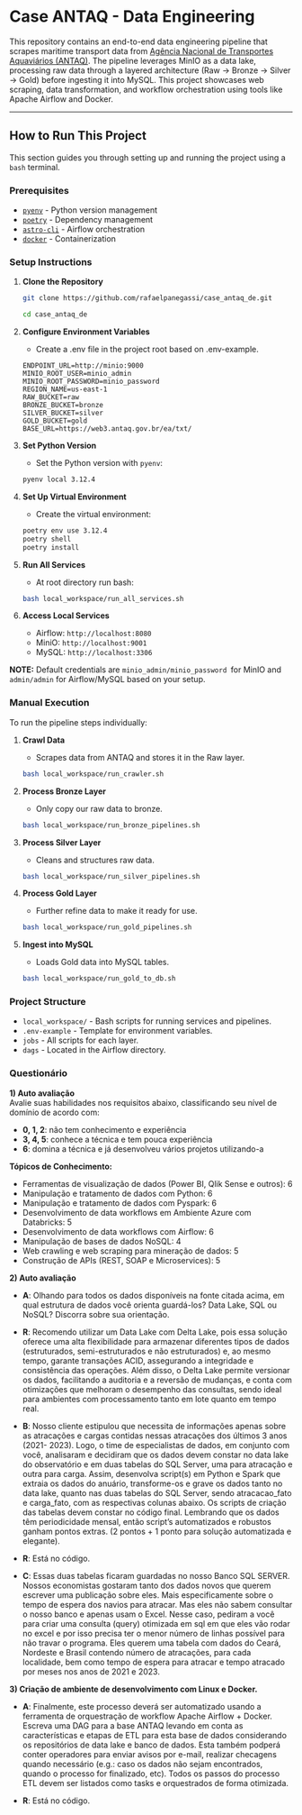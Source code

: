 # Case ANTAQ - Data Engineering

This repository contains an end-to-end data engineering pipeline that scrapes maritime transport data from [Agência Nacional de Transportes Aquaviários (ANTAQ)](https://web3.antaq.gov.br/ea/sense/download.html#pt). The pipeline leverages MinIO as a data lake, processing raw data through a layered architecture (Raw → Bronze → Silver → Gold) before ingesting it into MySQL. This project showcases web scraping, data transformation, and workflow orchestration using tools like Apache Airflow and Docker.

---

## How to Run This Project

This section guides you through setting up and running the project using a `bash` terminal.

### Prerequisites
- [`pyenv`](https://github.com/pyenv/pyenv) - Python version management
- [`poetry`](https://python-poetry.org/) - Dependency management
- [`astro-cli`](https://www.astronomer.io/docs/astro/cli/overview/) - Airflow orchestration
- [`docker`](https://www.docker.com/) - Containerization

### Setup Instructions

1. **Clone the Repository**

    ```bash
    git clone https://github.com/rafaelpanegassi/case_antaq_de.git
    ```

    ```bash
    cd case_antaq_de
    ```

2. **Configure Environment Variables**

    - Create a .env file in the project root based on .env-example.
    ```
    ENDPOINT_URL=http://minio:9000
    MINIO_ROOT_USER=minio_admin
    MINIO_ROOT_PASSWORD=minio_password
    REGION_NAME=us-east-1
    RAW_BUCKET=raw
    BRONZE_BUCKET=bronze
    SILVER_BUCKET=silver
    GOLD_BUCKET=gold
    BASE_URL=https://web3.antaq.gov.br/ea/txt/
    ```

3. **Set Python Version**

    - Set the Python version with `pyenv`:
    ```bash
    pyenv local 3.12.4
    ```

4. **Set Up Virtual Environment**

    - Create the virtual environment:
    ```bash
    poetry env use 3.12.4
    poetry shell
    poetry install
    ```
5. **Run All Services**

    - At root directory run bash:
    ```bash
    bash local_workspace/run_all_services.sh
    ```

6. **Access Local Services**
    - Airflow: `http://localhost:8080`
    - MiniO:   `http://localhost:9001`
    - MySQL:   `http://localhost:3306`

**NOTE:** Default credentials are `minio_admin/minio_password `for MinIO and `admin/admin` for Airflow/MySQL based on your setup.

### Manual Execution

To run the pipeline steps individually:

1. **Crawl Data**

    - Scrapes data from ANTAQ and stores it in the Raw layer.

    ```bash
    bash local_workspace/run_crawler.sh
    ```
2. **Process Bronze Layer**

    - Only copy our raw data to bronze.

    ```bash
    bash local_workspace/run_bronze_pipelines.sh
    ```

3. **Process Silver Layer**

    - Cleans and structures raw data.

    ```bash
    bash local_workspace/run_silver_pipelines.sh
    ```

4. **Process Gold Layer**

    - Further refine data to make it ready for use.

    ```bash
    bash local_workspace/run_gold_pipelines.sh
    ```

5. **Ingest into MySQL**

    - Loads Gold data into MySQL tables.

    ```bash
    bash local_workspace/run_gold_to_db.sh
    ```

### Project Structure
- `local_workspace/` - Bash scripts for running services and pipelines.
- `.env-example` - Template for environment variables.
- `jobs` - All scripts for each layer.
- `dags` - Located in the Airflow directory.

### Questionário

**1) Auto avaliação**  
Avalie suas habilidades nos requisitos abaixo, classificando seu nível de domínio de acordo com:  
- **0, 1, 2**: não tem conhecimento e experiência  
- **3, 4, 5**: conhece a técnica e tem pouca experiência  
- **6**: domina a técnica e já desenvolveu vários projetos utilizando-a  

**Tópicos de Conhecimento:**  
- Ferramentas de visualização de dados (Power BI, Qlik Sense e outros): 6  
- Manipulação e tratamento de dados com Python: 6  
- Manipulação e tratamento de dados com Pyspark: 6  
- Desenvolvimento de data workflows em Ambiente Azure com Databricks: 5  
- Desenvolvimento de data workflows com Airflow: 6  
- Manipulação de bases de dados NoSQL: 4  
- Web crawling e web scraping para mineração de dados: 5  
- Construção de APIs (REST, SOAP e Microservices): 5  

**2) Auto avaliação** 
- **A**: Olhando para todos os dados disponíveis na fonte citada acima, em qual
estrutura de dados você orienta guardá-los? Data Lake, SQL ou NoSQL?
Discorra sobre sua orientação.
- **R**: Recomendo utilizar um Data Lake com Delta Lake, pois essa solução oferece uma alta flexibilidade para armazenar diferentes tipos de dados (estruturados, semi-estruturados e não estruturados) e, ao mesmo tempo, garante transações ACID, assegurando a integridade e consistência das operações. Além disso, o Delta Lake permite versionar os dados, facilitando a auditoria e a reversão de mudanças, e conta com otimizações que melhoram o desempenho das consultas, sendo ideal para ambientes com processamento tanto em lote quanto em tempo real.

- **B**: Nosso cliente estipulou que necessita de informações apenas sobre as
atracações e cargas contidas nessas atracações dos últimos 3 anos (2021-
2023). Logo, o time de especialistas de dados, em conjunto com você,
analisaram e decidiram que os dados devem constar no data lake do
observatório e em duas tabelas do SQL Server, uma para atracação e outra
para carga.
Assim, desenvolva script(s) em Python e Spark que extraia os dados do
anuário, transforme-os e grave os dados tanto no data lake, quanto nas duas
tabelas do SQL Server, sendo atracacao_fato e carga_fato, com as respectivas
colunas abaixo. Os scripts de criação das tabelas devem constar no código
final.
Lembrando que os dados têm periodicidade mensal, então script’s
automatizados e robustos ganham pontos extras. (2 pontos + 1 ponto para
solução automatizada e elegante).
- **R**: Está no código.

- **C**: Essas duas tabelas ficaram guardadas no nosso Banco SQL SERVER. Nossos
economistas gostaram tanto dos dados novos que querem escrever uma
publicação sobre eles. Mais especificamente sobre o tempo de espera dos
navios para atracar. Mas eles não sabem consultar o nosso banco e apenas
usam o Excel. Nesse caso, pediram a você para criar uma consulta (query)
otimizada em sql em que eles vão rodar no excel e por isso precisa ter o menor
número de linhas possível para não travar o programa. Eles
querem uma tabela com dados do Ceará, Nordeste e Brasil contendo número
de atracações, para cada localidade, bem como tempo de espera para atracar
e tempo atracado por meses nos anos de 2021 e 2023.

**3) Criação de ambiente de desenvolvimento com Linux e Docker.** 
- **A**: Finalmente, este processo deverá ser automatizado usando a ferramenta de orquestração de workflow Apache Airflow + Docker. Escreva uma DAG para a base ANTAQ levando em conta as características e etapas de ETL para esta base de dados considerando os repositórios de
data lake e banco de dados. Esta também podperá conter operadores para enviar avisos por
e-mail, realizar checagens quando necessário (e.g.: caso os dados não sejam encontrados,
quando o processo for finalizado, etc). Todos os passos do processo ETL devem ser listados
como tasks e orquestrados de forma otimizada.

- **R**: Está no código.